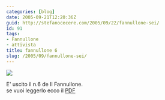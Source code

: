 ```yaml
---
categories: [blog]
date: 2005-09-21T12:20:36Z
guid: http://stefanocecere.com/2005/09/22/fannullone-sei/
id: 91
tags:
- Fannullone
- attivista
title: fannullone 6
slug: /2005/09/fannullone-sei/
---
```


![](https://m.cece.re/ilfannullone/ilfannullone_06_cover.gif)

E' uscito il n.6 de Il Fannullone.  
se vuoi leggerlo ecco il [PDF](https://m.cece.re/ilfannullone/ilfannullone_06.pdf)
